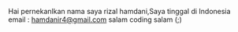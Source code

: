 Hai pernekanlkan nama saya rizal hamdani,Saya tinggal di Indonesia
<br>
email : hamdanir4@gmail.com
salam coding salam (;)

